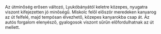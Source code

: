 Az útminőség erősen változó, Lyukóbányától keletre közepes, nyugatra viszont kifejezetten jó minőségű. Miskolc felől először meredeken kanyarog az út felfelé, majd tempósan élvezhető, közepes kanyarokba csap át. Az autós forgalom elenyésző, gyalogosok viszont sűrűn előfordulhatnak az út mellett.
